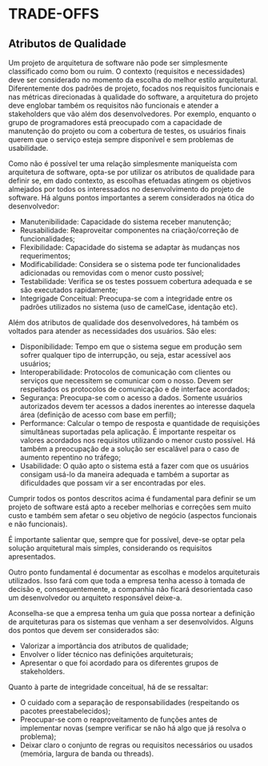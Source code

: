 # TRADE-OFFS

## Atributos de Qualidade

Um projeto de arquitetura de software não pode ser simplesmente classificado como bom ou ruim. O contexto (requisitos e necessidades) deve ser considerado no momento da escolha do melhor estilo arquitetural. Diferentemente dos padrões de projeto, focados nos requisitos funcionais e nas métricas direcionadas à qualidade do software, a arquitetura do projeto deve englobar também os requisitos não funcionais e atender a stakeholders que vão além dos desenvolvedores. Por exemplo, enquanto o grupo de programadores está preocupado com a capacidade de manutenção do projeto ou com a cobertura de testes, os usuários finais querem que o serviço esteja sempre disponível e sem problemas de usabilidade.

Como não é possível ter uma relação simplesmente maniqueísta com arquitetura de software, opta-se por utilizar os atributos de qualidade para definir se, em dado contexto, as escolhas efetuadas atingem os objetivos almejados por todos os interessados no desenvolvimento do projeto de software. Há alguns pontos importantes a serem considerados na ótica do desenvolvedor:
* Manutenibilidade: Capacidade do sistema receber manutenção;
* Reusabilidade: Reaproveitar componentes na criação/correção de funcionalidades;
* Flexibilidade: Capacidade do sistema se adaptar às mudanças nos requerimentos;
* Modificabilidade: Considera se o sistema pode ter funcionalidades adicionadas ou removidas com o menor custo possível;
* Testabilidade: Verifica se os testes possuem cobertura adequada e se são executados rapidamente;
* Integrigade Conceitual: Preocupa-se com a integridade entre os padrões utilizados no sistema (uso de camelCase, identação etc).

Além dos atributos de qualidade dos desenvolvedores, há também os voltados para atender as necessidades dos usuários. São eles:
* Disponibilidade: Tempo em que o sistema segue em produção sem sofrer qualquer tipo de interrupção, ou seja, estar acessível aos usuários;
* Interoperabilidade: Protocolos de comunicação com clientes ou serviços que necessitem se comunicar com o nosso. Devem ser respeitados os protocolos de comunicação e de interface acordados;
* Segurança: Preocupa-se com o acesso a dados. Somente usuários autorizados devem ter acessos a dados inerentes ao interesse daquela área (definição de acesso com base em perfil);
* Performance: Calcular o tempo de resposta e quantidade de requisições simultâneas suportadas pela aplicação. É importante respeitar os valores acordados nos requisitos utilizando o menor custo possível. Há também a preocupação de a solução ser escalável para o caso de aumento repentino no tráfego;
* Usabilidade: O quão apto o sistema está a fazer com que os usuários consigam usá-lo da maneira adequada e também a suportar as dificuldades que possam vir a ser encontradas por eles.

Cumprir todos os pontos descritos acima é fundamental para definir se um projeto de software está apto a receber melhorias e correções sem muito custo e também sem afetar o seu objetivo de negócio (aspectos funcionais e não funcionais).

É importante salientar que, sempre que for possível, deve-se optar pela solução arquitetural mais simples, considerando os requisitos apresentados.

Outro ponto fundamental é documentar as escolhas e modelos arquiteturais utilizados. Isso fará com que toda a empresa tenha acesso à tomada de decisão e, consequentemente, a companhia não ficará desorientada caso um desenvolvedor ou arquiteto responsável deixe-a.

Aconselha-se que a empresa tenha um guia que possa nortear a definição de arquiteturas para os sistemas que venham a ser desenvolvidos. Alguns dos pontos que devem ser considerados são:
* Valorizar a importância dos atributos de qualidade;
* Envolver o líder técnico nas definições arquiteturais;
* Apresentar o que foi acordado para os diferentes grupos de stakeholders.

Quanto à parte de integridade conceitual, há de se ressaltar:
* O cuidado com a separação de responsabilidades (respeitando os pacotes preestabelecidos);
* Preocupar-se com o reaproveitamento de funções antes de implementar novas (sempre verificar se não há algo que já resolva o problema);
* Deixar claro o conjunto de regras ou requisitos necessários ou usados (memória, largura de banda ou threads).

